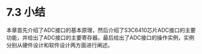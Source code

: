 # 7.3 小结
本章首先介绍了ADC接口的基本原理，然后介绍了S3C6410芯片ADC接口的主要功能，并给出了ADC接口的主要寄存器。最后给出了ADC接口的操作实例，实例分别从硬件设计和软件设计两方面进行阐述。
